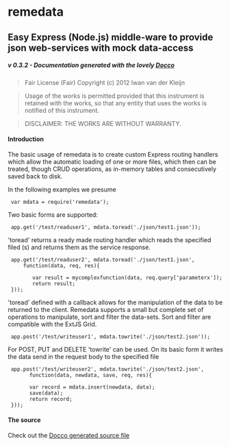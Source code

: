 remedata
========

## Easy Express (Node.js) middle-ware to provide json web-services with mock data-access

##### v 0.3.2 - Documentation generated with the lovely [Docco](http://jashkenas.github.com/docco/)

> Fair License (Fair)
> Copyright (c) 2012 Iwan van der Kleijn

> Usage of the works is permitted provided that this instrument is retained with the works, 
> so that any entity that uses the works is notified of this instrument.

> DISCLAIMER: THE WORKS ARE WITHOUT WARRANTY.

#### Introduction

The basic usage of remedata is to create custom Express routing handlers which allow the automatic loading of one 
or more files, which then can be treated, though CRUD operations, as in-memory tables and consecutively saved back to
disk. 
  
In the following examples we presume 
 
     var mdata = require('remedata');
     
Two basic forms are supported: 

     app.get('/test/readuser1', mdata.toread('./json/test1.json'));

'toread' returns a ready made routing handler which reads the specified filed (s) and returns them as the service response.
     
     app.get('/test/readuser2', mdata.toread('./json/test1.json', 
         function(data, req, res){
    
            var result = mycomplexfunction(data, req.query['parameterx']);
            return result;
     }));
  
'toread' defined with a callback allows for the manipulation of the data to be returned to the client. Remedata supports a small but complete
set of operations to manipulate, sort and filter the data-sets. Sort and filter are compatible with the ExtJS Grid.   

     app.post('/test/writeuser1', mdata.towrite('./json/test2.json'));
  
For POST, PUT and DELETE 'towrite' can be used. On its basic form it writes the data send in the request body to the specified file  
 
     app.post('/test/writeuser2', mdata.towrite('./json/test2.json', 
           function(data, newdata, save, req, res){
       
           var record = mdata.insert(newdata, data);
           save(data);
           return record;
     }));

#### The source

Check out the [Docco generated source file](http://soyrochus.github.com/remedata/)
